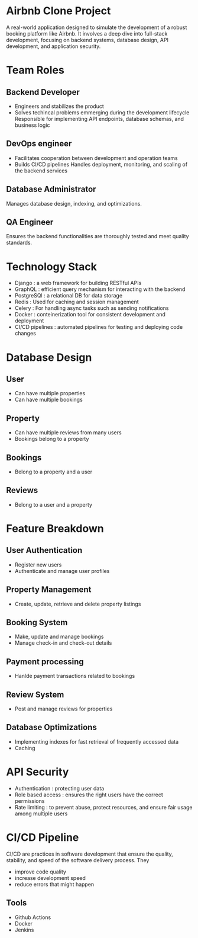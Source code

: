 # Airbnb Clone Project
A real-world application designed to simulate the development of a robust booking platform like Airbnb. It involves a deep dive into full-stack development, focusing on backend systems, database design, API development, and application security.

# Team Roles
## Backend Developer
- Engineers and stabilizes the product
- Solves techincal problems emmerging during the development lifecycle
Responsible for implementing API endpoints, database schemas, and business logic
## DevOps engineer
- Facilitates cooperation between development and operation teams
- Builds CI/CD pipelines
Handles deployment, monitoring, and scaling of the backend services
## Database Administrator
Manages database design, indexing, and optimizations.
## QA Engineer
Ensures the backend functionalities are thoroughly tested and meet quality standards.

# Technology Stack
 - Django : a web framework for building RESTful APIs
 - GraphQL : efficient query mechanism for interacting with the backend
 - PostgreSQl : a relational DB for data storage
 - Redis : Used for caching and session management
 - Celery : For handling async tasks such as sending notifications
 - Docker : conteinerization tool for consistent development and deployment
  - CI/CD pipelines : automated pipelines for testing and deploying code changes

# Database Design
## User
 - Can have multiple properties
 - Can have multiple bookings
 ## Property
 - Can have multiple reviews from many users
 - Bookings belong to a property
 ## Bookings
 - Belong to a property and a user
 ## Reviews
 - Belong to a user and a property

 # Feature Breakdown
 ## User Authentication
 - Register new users
 - Authenticate and manage user profiles
## Property Management
- Create, update, retrieve and delete property listings
## Booking System
- Make, update and manage bookings
- Manage check-in and check-out details
## Payment processing
- Hanlde payment transactions related to bookings
## Review System
- Post and manage reviews for properties
## Database Optimizations
- Implementing indexes for fast retrieval of frequently accessed data
- Caching

# API Security
- Authentication : protecting user data
- Role based access : ensures the right users have the correct permissions
- Rate limiting : to prevent abuse, protect resources, and ensure fair usage among multiple users

# CI/CD Pipeline
CI/CD are practices in software development that ensure the quality, stability, and speed of the software delivery process. They
- improve code quality
- increase development speed
- reduce errors that might happen
## Tools
- Github Actions
- Docker
- Jenkins


